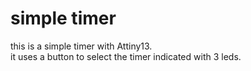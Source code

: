 # simple timer

this is a simple timer with Attiny13.</br>it uses a button to select the timer indicated with 3 leds.
